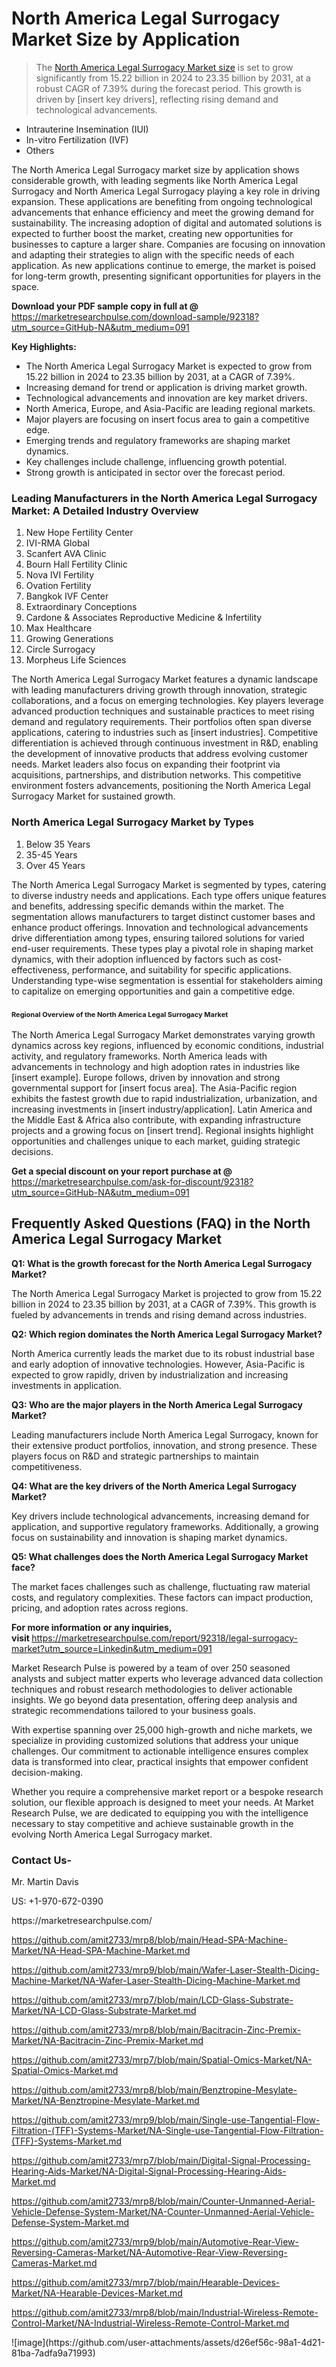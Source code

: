 <h1>North America Legal Surrogacy Market&nbsp;Size by Application</h1><blockquote><p>The <a href="https://marketresearchpulse.com/download-sample/92318?utm_source=GitHub-NA&amp;utm_medium=091">North America Legal Surrogacy Market size</a> is set to grow significantly from 15.22 billion in 2024 to 23.35 billion by 2031, at a robust CAGR of 7.39% during the forecast period. This growth is driven by [insert key drivers], reflecting rising demand and technological advancements.</p></blockquote><ul><li>Intrauterine Insemination (IUI)<li> In-vitro Fertilization (IVF)<li> Others</li></ul><p>The North America Legal Surrogacy market size by application shows considerable growth, with leading segments like North America Legal Surrogacy and North America Legal Surrogacy playing a key role in driving expansion. These applications are benefiting from ongoing technological advancements that enhance efficiency and meet the growing demand for sustainability. The increasing adoption of digital and automated solutions is expected to further boost the market, creating new opportunities for businesses to capture a larger share. Companies are focusing on innovation and adapting their strategies to align with the specific needs of each application. As new applications continue to emerge, the market is poised for long-term growth, presenting significant opportunities for players in the space.</p><p><strong>Download your PDF sample copy in full at @ </strong><a href="https://marketresearchpulse.com/download-sample/92318?utm_source=GitHub-NA&amp;utm_medium=091">https://marketresearchpulse.com/download-sample/92318?utm_source=GitHub-NA&amp;utm_medium=091</a></p><p><strong>Key Highlights: </strong></p><ul><li>The North America Legal Surrogacy Market is expected to grow from 15.22 billion in 2024 to 23.35 billion by 2031, at a CAGR of 7.39%.</li><li>Increasing demand for trend or application is driving market growth.</li><li>Technological advancements and innovation are key market drivers.</li><li>North America, Europe, and Asia-Pacific are leading regional markets.</li><li>Major players are focusing on insert focus area to gain a competitive edge.</li><li>Emerging trends and regulatory frameworks are shaping market dynamics.</li><li>Key challenges include challenge, influencing growth potential.</li><li>Strong growth is anticipated in sector over the forecast period.</li></ul><h3>Leading Manufacturers in the North America Legal Surrogacy Market: A Detailed Industry Overview</h3><ol><li>New Hope Fertility Center</li><li>IVI-RMA Global</li><li>Scanfert AVA Clinic</li><li>Bourn Hall Fertility Clinic</li><li>Nova IVI Fertility</li><li>Ovation Fertility</li><li>Bangkok IVF Center</li><li>Extraordinary Conceptions</li><li>Cardone & Associates Reproductive Medicine & Infertility</li><li>Max Healthcare</li><li>Growing Generations</li><li>Circle Surrogacy</li><li>Morpheus Life Sciences</li></ol><div class="flex max-w-full flex-col flex-grow"><div class="min-h-8 text-message flex w-full flex-col items-end gap-2 whitespace-normal break-words [.text-message+&amp;]:mt-5" dir="auto" data-message-author-role="assistant" data-message-id="fd8432e4-4910-450d-b182-61b7bfb0a01f" data-message-model-slug="gpt-4o"><div class="flex w-full flex-col gap-1 empty:hidden first:pt-[3px]"><div class="markdown prose w-full break-words dark:prose-invert light"><p>The North America Legal Surrogacy Market features a dynamic landscape with leading manufacturers driving growth through innovation, strategic collaborations, and a focus on emerging technologies. Key players leverage advanced production techniques and sustainable practices to meet rising demand and regulatory requirements. Their portfolios often span diverse applications, catering to industries such as [insert industries]. Competitive differentiation is achieved through continuous investment in R&amp;D, enabling the development of innovative products that address evolving customer needs. Market leaders also focus on expanding their footprint via acquisitions, partnerships, and distribution networks. This competitive environment fosters advancements, positioning the North America Legal Surrogacy Market for sustained growth.</p></div></div></div></div><h3>North America Legal Surrogacy Market by Types</h3><ol><li>Below 35 Years<li> 35-45 Years<li> Over 45 Years</li></ol><div class="flex max-w-full flex-col flex-grow"><div class="min-h-8 text-message flex w-full flex-col items-end gap-2 whitespace-normal break-words [.text-message+&amp;]:mt-5" dir="auto" data-message-author-role="assistant" data-message-id="084470be-0bb7-4664-bddf-5156b4f41249" data-message-model-slug="gpt-4o-mini"><div class="flex w-full flex-col gap-1 empty:hidden first:pt-[3px]"><div class="markdown prose w-full break-words dark:prose-invert light"><p>The North America Legal Surrogacy Market is segmented by types, catering to diverse industry needs and applications. Each type offers unique features and benefits, addressing specific demands within the market. The segmentation allows manufacturers to target distinct customer bases and enhance product offerings. Innovation and technological advancements drive differentiation among types, ensuring tailored solutions for varied end-user requirements. These types play a pivotal role in shaping market dynamics, with their adoption influenced by factors such as cost-effectiveness, performance, and suitability for specific applications. Understanding type-wise segmentation is essential for stakeholders aiming to capitalize on emerging opportunities and gain a competitive edge.</p></div></div></div></div><h3><span style="font-size: 11px;">Regional Overview of the North America Legal Surrogacy Market</span></h3><div class="flex max-w-full flex-col flex-grow"><div class="min-h-8 text-message flex w-full flex-col items-end gap-2 whitespace-normal break-words [.text-message+&amp;]:mt-5" dir="auto" data-message-author-role="assistant" data-message-id="e9038762-ce64-4e30-91c9-9bd413514231" data-message-model-slug="gpt-4o-mini"><div class="flex w-full flex-col gap-1 empty:hidden first:pt-[3px]"><div class="markdown prose w-full break-words dark:prose-invert light"><p>The North America Legal Surrogacy Market demonstrates varying growth dynamics across key regions, influenced by economic conditions, industrial activity, and regulatory frameworks. North America leads with advancements in technology and high adoption rates in industries like [insert example]. Europe follows, driven by innovation and strong governmental support for [insert focus area]. The Asia-Pacific region exhibits the fastest growth due to rapid industrialization, urbanization, and increasing investments in [insert industry/application]. Latin America and the Middle East &amp; Africa also contribute, with expanding infrastructure projects and a growing focus on [insert trend]. Regional insights highlight opportunities and challenges unique to each market, guiding strategic decisions.</p></div></div></div></div><p><strong>Get a special discount on your report purchase at @ </strong><a href="https://marketresearchpulse.com/ask-for-discount/92318?utm_source=GitHub-NA&amp;utm_medium=091">https://marketresearchpulse.com/ask-for-discount/92318?utm_source=GitHub-NA&amp;utm_medium=091</a></p><h2>Frequently Asked Questions (FAQ) in the North America Legal Surrogacy Market</h2><p><strong>Q1: What is the growth forecast for the North America Legal Surrogacy Market?</strong></p><p>The North America Legal Surrogacy Market is projected to grow from 15.22 billion in 2024 to 23.35 billion by 2031, at a CAGR of 7.39%. This growth is fueled by advancements in trends and rising demand across industries.</p><p><strong>Q2: Which region dominates the North America Legal Surrogacy Market?</strong></p><p>North America currently leads the market due to its robust industrial base and early adoption of innovative technologies. However, Asia-Pacific is expected to grow rapidly, driven by industrialization and increasing investments in application.</p><p><strong>Q3: Who are the major players in the North America Legal Surrogacy Market?</strong></p><p>Leading manufacturers include North America Legal Surrogacy, known for their extensive product portfolios, innovation, and strong presence. These players focus on R&amp;D and strategic partnerships to maintain competitiveness.</p><p><strong>Q4: What are the key drivers of the North America Legal Surrogacy Market?</strong></p><p>Key drivers include technological advancements, increasing demand for application, and supportive regulatory frameworks. Additionally, a growing focus on sustainability and innovation is shaping market dynamics.</p><p><strong>Q5: What challenges does the North America Legal Surrogacy Market face?</strong></p><p>The market faces challenges such as challenge, fluctuating raw material costs, and regulatory complexities. These factors can impact production, pricing, and adoption rates across regions.</p><p><strong>For more information or any inquiries, visit&nbsp;</strong><a href="https://marketresearchpulse.com/report/92318/legal-surrogacy-market?utm_source=Linkedin&utm_medium=091">https://marketresearchpulse.com/report/92318/legal-surrogacy-market?utm_source=Linkedin&utm_medium=091</a></p><p>Market Research Pulse is powered by a team of over 250 seasoned analysts and subject matter experts who leverage advanced data collection techniques and robust research methodologies to deliver actionable insights. We go beyond data presentation, offering deep analysis and strategic recommendations tailored to your business goals.</p><p>With expertise spanning over 25,000 high-growth and niche markets, we specialize in providing customized solutions that address your unique challenges. Our commitment to actionable intelligence ensures complex data is transformed into clear, practical insights that empower confident decision-making.</p><p>Whether you require a comprehensive market report or a bespoke research solution, our flexible approach is designed to meet your needs. At Market Research Pulse, we are dedicated to equipping you with the intelligence necessary to stay competitive and achieve sustainable growth in the evolving North America Legal Surrogacy market.</p><h3><strong>Contact Us-</strong></h3><p>Mr. Martin Davis</p><p>US: +1-970-672-0390</p><p>https://marketresearchpulse.com/</p><p><a href="https://github.com/amit2733/mrp8/blob/main/Head-SPA-Machine-Market/NA-Head-SPA-Machine-Market.md">https://github.com/amit2733/mrp8/blob/main/Head-SPA-Machine-Market/NA-Head-SPA-Machine-Market.md</a></p><p><a href="https://github.com/amit2733/mrp9/blob/main/Wafer-Laser-Stealth-Dicing-Machine-Market/NA-Wafer-Laser-Stealth-Dicing-Machine-Market.md">https://github.com/amit2733/mrp9/blob/main/Wafer-Laser-Stealth-Dicing-Machine-Market/NA-Wafer-Laser-Stealth-Dicing-Machine-Market.md</a></p><p><a href="https://github.com/amit2733/mrp7/blob/main/LCD-Glass-Substrate-Market/NA-LCD-Glass-Substrate-Market.md">https://github.com/amit2733/mrp7/blob/main/LCD-Glass-Substrate-Market/NA-LCD-Glass-Substrate-Market.md</a></p><p><a href="https://github.com/amit2733/mrp8/blob/main/Bacitracin-Zinc-Premix-Market/NA-Bacitracin-Zinc-Premix-Market.md">https://github.com/amit2733/mrp8/blob/main/Bacitracin-Zinc-Premix-Market/NA-Bacitracin-Zinc-Premix-Market.md</a></p><p><a href="https://github.com/amit2733/mrp7/blob/main/Spatial-Omics-Market/NA-Spatial-Omics-Market.md">https://github.com/amit2733/mrp7/blob/main/Spatial-Omics-Market/NA-Spatial-Omics-Market.md</a></p><p><a href="https://github.com/amit2733/mrp8/blob/main/Benztropine-Mesylate-Market/NA-Benztropine-Mesylate-Market.md">https://github.com/amit2733/mrp8/blob/main/Benztropine-Mesylate-Market/NA-Benztropine-Mesylate-Market.md</a></p><p><a href="https://github.com/amit2733/mrp9/blob/main/Single-use-Tangential-Flow-Filtration-(TFF)-Systems-Market/NA-Single-use-Tangential-Flow-Filtration-(TFF)-Systems-Market.md">https://github.com/amit2733/mrp9/blob/main/Single-use-Tangential-Flow-Filtration-(TFF)-Systems-Market/NA-Single-use-Tangential-Flow-Filtration-(TFF)-Systems-Market.md</a></p><p><a href="https://github.com/amit2733/mrp7/blob/main/Digital-Signal-Processing-Hearing-Aids-Market/NA-Digital-Signal-Processing-Hearing-Aids-Market.md">https://github.com/amit2733/mrp7/blob/main/Digital-Signal-Processing-Hearing-Aids-Market/NA-Digital-Signal-Processing-Hearing-Aids-Market.md</a></p><p><a href="https://github.com/amit2733/mrp8/blob/main/Counter-Unmanned-Aerial-Vehicle-Defense-System-Market/NA-Counter-Unmanned-Aerial-Vehicle-Defense-System-Market.md">https://github.com/amit2733/mrp8/blob/main/Counter-Unmanned-Aerial-Vehicle-Defense-System-Market/NA-Counter-Unmanned-Aerial-Vehicle-Defense-System-Market.md</a></p><p><a href="https://github.com/amit2733/mrp9/blob/main/Automotive-Rear-View-Reversing-Cameras-Market/NA-Automotive-Rear-View-Reversing-Cameras-Market.md">https://github.com/amit2733/mrp9/blob/main/Automotive-Rear-View-Reversing-Cameras-Market/NA-Automotive-Rear-View-Reversing-Cameras-Market.md</a></p><p><a href="https://github.com/amit2733/mrp7/blob/main/Hearable-Devices-Market/NA-Hearable-Devices-Market.md">https://github.com/amit2733/mrp7/blob/main/Hearable-Devices-Market/NA-Hearable-Devices-Market.md</a></p><p><a href="https://github.com/amit2733/mrp8/blob/main/Industrial-Wireless-Remote-Control-Market/NA-Industrial-Wireless-Remote-Control-Market.md">https://github.com/amit2733/mrp8/blob/main/Industrial-Wireless-Remote-Control-Market/NA-Industrial-Wireless-Remote-Control-Market.md</a></p>
![image](https://github.com/user-attachments/assets/d26ef56c-98a1-4d21-81ba-7adfa9a71993)
